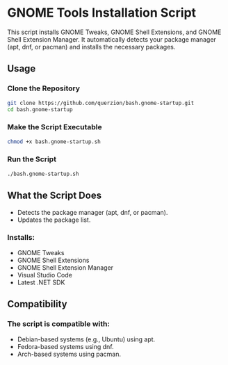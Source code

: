 # GNOME Tools Installation Script
This script installs GNOME Tweaks, GNOME Shell Extensions, and GNOME Shell Extension Manager. 
It automatically detects your package manager (apt, dnf, or pacman) and installs the necessary packages.

## Usage
### Clone the Repository
```bash
git clone https://github.com/querzion/bash.gnome-startup.git
cd bash.gnome-startup
```

### Make the Script Executable
```bash
chmod +x bash.gnome-startup.sh
```

### Run the Script
```bash
./bash.gnome-startup.sh
```

## What the Script Does
- Detects the package manager (apt, dnf, or pacman).
- Updates the package list.
### Installs:
  - GNOME Tweaks
  - GNOME Shell Extensions
  - GNOME Shell Extension Manager
  - Visual Studio Code
  - Latest .NET SDK

## Compatibility
### The script is compatible with:

- Debian-based systems (e.g., Ubuntu) using apt.
- Fedora-based systems using dnf.
- Arch-based systems using pacman.
